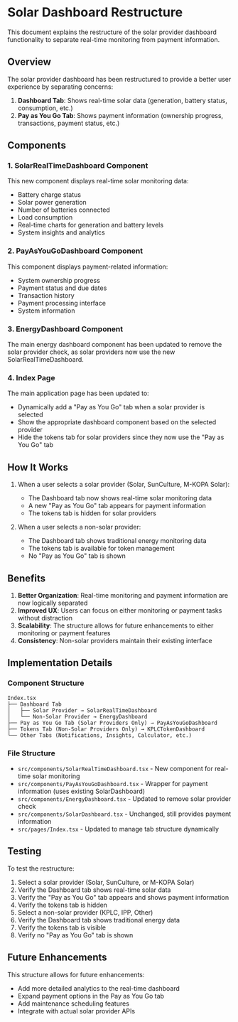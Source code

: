# Solar Dashboard Restructure

This document explains the restructure of the solar provider dashboard functionality to separate real-time monitoring from payment information.

## Overview

The solar provider dashboard has been restructured to provide a better user experience by separating concerns:

1. **Dashboard Tab**: Shows real-time solar data (generation, battery status, consumption, etc.)
2. **Pay as You Go Tab**: Shows payment information (ownership progress, transactions, payment status, etc.)

## Components

### 1. SolarRealTimeDashboard Component

This new component displays real-time solar monitoring data:
- Battery charge status
- Solar power generation
- Number of batteries connected
- Load consumption
- Real-time charts for generation and battery levels
- System insights and analytics

### 2. PayAsYouGoDashboard Component

This component displays payment-related information:
- System ownership progress
- Payment status and due dates
- Transaction history
- Payment processing interface
- System information

### 3. EnergyDashboard Component

The main energy dashboard component has been updated to remove the solar provider check, as solar providers now use the new SolarRealTimeDashboard.

### 4. Index Page

The main application page has been updated to:
- Dynamically add a "Pay as You Go" tab when a solar provider is selected
- Show the appropriate dashboard component based on the selected provider
- Hide the tokens tab for solar providers since they now use the "Pay as You Go" tab

## How It Works

1. When a user selects a solar provider (Solar, SunCulture, M-KOPA Solar):
   - The Dashboard tab now shows real-time solar monitoring data
   - A new "Pay as You Go" tab appears for payment information
   - The tokens tab is hidden for solar providers

2. When a user selects a non-solar provider:
   - The Dashboard tab shows traditional energy monitoring data
   - The tokens tab is available for token management
   - No "Pay as You Go" tab is shown

## Benefits

1. **Better Organization**: Real-time monitoring and payment information are now logically separated
2. **Improved UX**: Users can focus on either monitoring or payment tasks without distraction
3. **Scalability**: The structure allows for future enhancements to either monitoring or payment features
4. **Consistency**: Non-solar providers maintain their existing interface

## Implementation Details

### Component Structure

```
Index.tsx
├── Dashboard Tab
│   ├── Solar Provider → SolarRealTimeDashboard
│   └── Non-Solar Provider → EnergyDashboard
├── Pay as You Go Tab (Solar Providers Only) → PayAsYouGoDashboard
├── Tokens Tab (Non-Solar Providers Only) → KPLCTokenDashboard
└── Other Tabs (Notifications, Insights, Calculator, etc.)
```

### File Structure

- `src/components/SolarRealTimeDashboard.tsx` - New component for real-time solar monitoring
- `src/components/PayAsYouGoDashboard.tsx` - Wrapper for payment information (uses existing SolarDashboard)
- `src/components/EnergyDashboard.tsx` - Updated to remove solar provider check
- `src/components/SolarDashboard.tsx` - Unchanged, still provides payment information
- `src/pages/Index.tsx` - Updated to manage tab structure dynamically

## Testing

To test the restructure:

1. Select a solar provider (Solar, SunCulture, or M-KOPA Solar)
2. Verify the Dashboard tab shows real-time solar data
3. Verify the "Pay as You Go" tab appears and shows payment information
4. Verify the tokens tab is hidden
5. Select a non-solar provider (KPLC, IPP, Other)
6. Verify the Dashboard tab shows traditional energy data
7. Verify the tokens tab is visible
8. Verify no "Pay as You Go" tab is shown

## Future Enhancements

This structure allows for future enhancements:
- Add more detailed analytics to the real-time dashboard
- Expand payment options in the Pay as You Go tab
- Add maintenance scheduling features
- Integrate with actual solar provider APIs